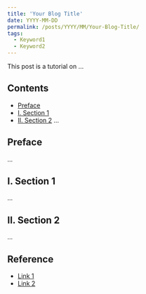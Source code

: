 ```yaml
---
title: 'Your Blog Title'
date: YYYY-MM-DD
permalink: /posts/YYYY/MM/Your-Blog-Title/
tags:
  - Keyword1
  - Keyword2
---
```


This post is a tutorial on ...

## Contents
- [Preface](#preface)
- [I. Section 1](#i-section-1)
- [II. Section 2](#ii-section-2)
...

## Preface <a id="preface"></a>
...

## I. Section 1 <a id="i-section-1"></a>
...

## II. Section 2 <a id="ii-section-2"></a>
...

## Reference
- [Link 1](#)
- [Link 2](#)

